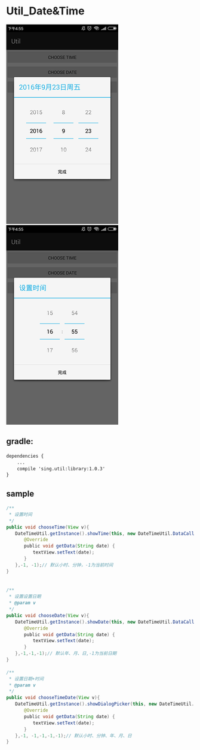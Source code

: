 # Util_Date&Time
 
 ![](./app/src/main/res/mipmap-xhdpi/ic_date.png "")
 ![](./app/src/main/res/mipmap-xhdpi/ic_time.png "")  
## gradle:
```xml
dependencies {
    ...
    compile 'sing.util:library:1.0.3'
}
``` 
## sample 
```JAVA    
/**
 * 设置时间 
 */ 
public void chooseTime(View v){
　　DateTimeUtil.getInstance().showTime(this, new DateTimeUtil.DataCallBack() {
　　　　@Override
　　　　public void getData(String date) {
　　　　　　textView.setText(date);
　　　　}
　　},-1, -1);// 默认小时、分钟，-1为当前时间
}
 

/**
 * 设置设置日期
 * @param v
 */
public void chooseDate(View v){
　　DateTimeUtil.getInstance().showDate(this, new DateTimeUtil.DataCallBack() {
　　　　@Override
　　　　public void getData(String date) {
　　　　　　textView.setText(date);
　　　　}
　　},-1,-1,-1);// 默认年、月、日,-1为当前日期
}

/**
 * 设置日期+时间
 * @param v
 */
public void chooseTimeDate(View v){
　　DateTimeUtil.getInstance().showDialogPicker(this, new DateTimeUtil.DataCallBack() {
　　　　@Override
　　　　public void getData(String date) {
　　　　　　textView.setText(date);
　　　　}
　　},-1, -1,-1,-1,-1);// 默认小时、分钟、年、月、日
}
```
